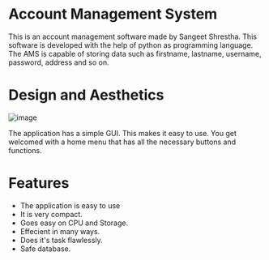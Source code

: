 # Account Management System
This is an account management software made by Sangeet Shrestha. This software is developed with the help of python as programming language. The AMS is capable of storing data such as firstname, lastname, username, password, address and so on.
 
# Design and Aesthetics

![image](https://user-images.githubusercontent.com/82662886/135810906-3674f57f-56bd-4c49-9952-76a00a3e2d8e.png)

The application has a simple GUI. This makes it easy to use. You get welcomed with a home menu that has all the necessary buttons and functions.

# Features
* The application is easy to use
* It is very compact.
* Goes easy on CPU and Storage.
* Effecient in many ways.
* Does it's task flawlessly.
* Safe database.
